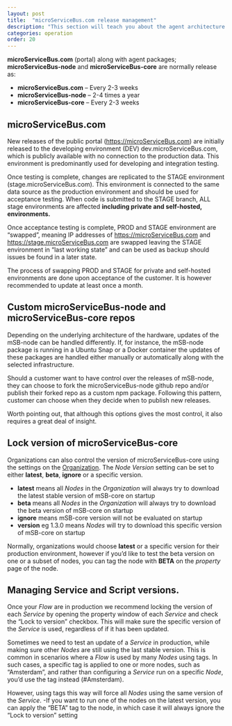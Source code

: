 ```yaml
---
layout: post
title:  "microServiceBus.com release management"
description: "This section will teach you about the agent architecture of microservicebus-node and microservicebus-core. It will provide you details on how to manage and control versioning."
categories: operation
order: 20
---
```


**microServiceBus.com** (portal) along with agent packages; **microServiceBus-node** and **microServiceBus-core** are normally release as:

* **microServiceBus.com** – Every 2-3 weeks
* **microServiceBus-node** – 2-4 times a year
* **microServiceBus-core** – Every 2-3 weeks

## microServiceBus.com
New releases of the public portal (https://microServiceBus.com) are initially released to the developing environment (DEV) dev.microServiceBus.com, which is publicly available with no connection to the production data. This environment is predominantly used for developing and integration testing.

Once testing is complete, changes are replicated to the STAGE environment (stage.microServiceBus.com). This environment is connected to the same data source as the production environment and should be used for acceptance testing. When code is submitted to the STAGE branch, ALL stage environments are affected **including private and self-hosted, environments.**

Once acceptance testing is complete, PROD and STAGE environment are “swapped”, meaning IP addresses of https://microServiceBus.com and https://stage.microServiceBus.com are swapped leaving the STAGE environment in “last working state” and can be used as backup should issues be found in a later state. 

The process of swapping PROD and STAGE for private and self-hosted environments are done upon acceptance of the customer. It is however recommended to update at least once a month.

## Custom microServiceBus-node and microServiceBus-core repos
Depending on the underlying architecture of the hardware, updates of the mSB-node can be handled differently. If, for instance, the mSB-node package is running in a Ubuntu Snap or a Docker container the updates of these packages are handled either manually or automatically along with the selected infrastructure. 

Should a customer want to have control over the releases of mSB-node, they can choose to fork the microServiceBus-node github repo and/or publish their forked repo as a custom npm package. Following this pattern, customer can choose when they decide when to publish new releases. 

Worth pointing out, that although this options gives the most control, it also requires a great deal of insight.


## Lock version of microServiceBus-core 
Organizations can also control the version of microServiceBus-core using the settings on the [Organization](https://microservicebus.com/Organizations/Details). The *Node Version* setting can be set to either **latest**, **beta**, **ignore** or a specific version.
* **latest** means all *Nodes* in the *Organization* will always try to download the latest stable version of mSB-core on startup
* **beta** means all *Nodes* in the *Organization* will always try to download the beta version of mSB-core on startup
* **ignore** means mSB-core version will not be evaluated on startup
* **version** eg 1.3.0 means *Nodes* will try to download this specific version of mSB-core on startup

Normally, organizations would choose **latest** or a specific version for their production environment, however if you’d like to test the beta version on one or a subset of nodes, you can tag the node with **BETA** on the *property* page of the node.

## Managing Service and Script versions.
Once your *Flow* are in production we recommend locking the version of each *Service* by opening the property window of each *Service* and check the “Lock to version” checkbox. This will make sure the specific version of the *Service* is used, regardless of if it has been updated.

Sometimes we need to test an update of a *Service* in production, while making sure other *Nodes* are still using the last stable version. This is common in scenarios where a *Flow* is used by many *Nodes* using tags. In such cases, a specific tag is applied to one or more nodes, such as “Amsterdam”, and rather than configuring a *Service* run on a specific *Node*, you’d use the tag instead (#Amsterdam).

However, using tags this way will force all *Nodes* using the same version of the *Service*. -If you want to run one of the nodes on the latest version, you can apply the “BETA” tag to the node, in which case it will always ignore the “Lock to version” setting
